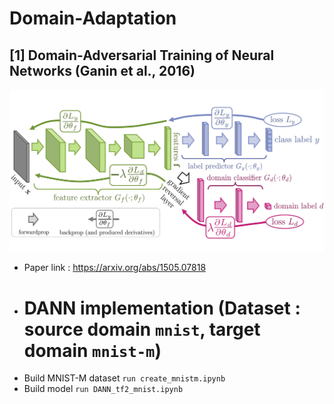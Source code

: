# Domain-Adaptation

## [1] Domain-Adversarial Training of Neural Networks (Ganin et al., 2016) 

<img src="./domain-adversarial-training-of-neural-networks-fig.jpg">

- Paper link : https://arxiv.org/abs/1505.07818
- # DANN implementation (Dataset : source domain `mnist`, target domain `mnist-m`)
*  Build MNIST-M dataset
`run create_mnistm.ipynb`
*  Build model
`run DANN_tf2_mnist.ipynb`
